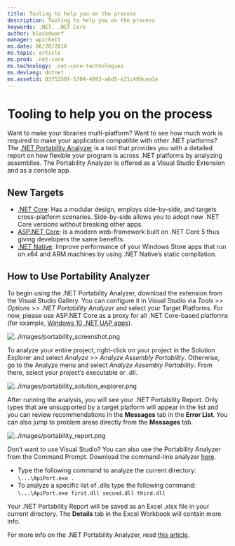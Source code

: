 ```yaml
---
title: Tooling to help you on the process 
description: Tooling to help you on the process 
keywords: .NET, .NET Core
author: blackdwarf
manager: wpickett
ms.date: 06/20/2016
ms.topic: article
ms.prod: .net-core
ms.technology: .net-core-technologies
ms.devlang: dotnet
ms.assetid: 0375250f-5704-4993-a6d5-e21c499cea1e
---
```


# Tooling to help you on the process 

Want to make your libraries multi-platform? Want to see how much work is required to make your application compatible with other .NET platforms? The [.NET Portability Analyzer](https://visualstudiogallery.msdn.microsoft.com/1177943e-cfb7-4822-a8a6-e56c7905292b) is a tool that provides you with a detailed report on how flexible your program is across .NET platforms by analyzing assemblies. The Portability Analyzer is offered as a Visual Studio Extension and as a console app.

## New Targets

*   [.NET Core](https://www.dotnetfoundation.org/netcore): Has a modular design, employs side-by-side, and targets cross-platform scenarios. Side-by-side allows you to adopt new .NET Core versions without breaking other apps.
*   [ASP.NET Core](https://www.dotnetfoundation.org/aspnet-core): is a modern web-framework built on .NET Core 5 thus giving developers the same benefits.
*   [.NET Native](https://blogs.msdn.microsoft.com/dotnet/2014/04/24/net-native-performance): Improve performance of your Windows Store apps that run on x64 and ARM machines by using .NET Native’s static compilation.

## How to Use Portability Analyzer

To begin using the .NET Portability Analyzer, download the extension from the Visual Studio Gallery. You can configure it in Visual Studio via _Tools_ >> _Options_ >> _.NET Portability Analyzer_ and select your Target Platforms. For now, please use ASP.NET Core as a proxy for all .NET Core-based platforms (for example, [Windows 10 .NET UAP apps](http://blogs.windows.com/buildingapps/2015/03/02/a-first-look-at-the-windows-10-universal-app-platform/)).

![../images/portability_screenshot.png](../images/portability_screenshot.png)

To analyze your entire project, right-click on your project in the Solution Explorer and select _Analyze_ >> _Analyze Assembly Portability_. Otherwise, go to the Analyze menu and select _Analyze Assembly Portability_. From there, select your project’s executable or .dll.

![../images/portability_solution_explorer.png](../images/portability_solution_explorer.png)

After running the analysis, you will see your .NET Portability Report. Only types that are unsupported by a target platform will appear in the list and you can review recommendations in the **Messages** tab in the **Error List**. You can also jump to problem areas directly from the **Messages** tab.

![../images/portability_report.png](../images/portability_report.png)

Don’t want to use Visual Studio? You can also use the Portability Analyzer from the Command Prompt. Download the command-line analyzer [here](http://www.microsoft.com/download/details.aspx?id=42678).

*   Type the following command to analyze the current directory: `\...\ApiPort.exe .`
*   To analyze a specific list of .dlls type the following command: `\...\ApiPort.exe first.dll second.dll third.dll`

Your .NET Portability Report will be saved as an Excel .xlsx file in your current directory. The **Details** tab in the Excel Workbook will contain more info.

For more info on the .NET Portability Analyzer, read [this article](http://blogs.msdn.com/b/dotnet/archive/2014/08/06/leveraging-existing-code-across-net-platforms.aspx).
